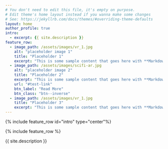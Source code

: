 ```yaml
---
# You don't need to edit this file, it's empty on purpose.
# Edit theme's home layout instead if you wanna make some changes
# See: https://jekyllrb.com/docs/themes/#overriding-theme-defaults
layout: home
author_profile: true
intro:
  - excerpt: {{ site.description }}
feature_row:
  - image_path: /assets/images/vr_1.jpg
    alt: "placeholder image 1"
    title: "Placeholder 1"
    excerpt: "This is some sample content that goes here with **Markdown** formatting."
  - image_path: /assets/images/scifi-ar.jpg
    alt: "placeholder image 2"
    title: "Placeholder 2"
    excerpt: "This is some sample content that goes here with **Markdown** formatting."
    url: "#test-link"
    btn_label: "Read More"
    btn_class: "btn--inverse"
  - image_path: /assets/images/vr_1.jpg
    title: "Placeholder 3"
    excerpt: "This is some sample content that goes here with **Markdown** formatting."
---
```

{% include feature_row id="intro" type="center"%}

{% include feature_row %}

{{ site.description }}
